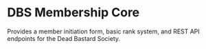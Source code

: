 # DBS Membership Core

Provides a member initiation form, basic rank system, and REST API endpoints for the Dead Bastard Society.
